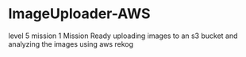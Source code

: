 # ImageUploader-AWS
level 5 mission 1 Mission Ready uploading images to an s3 bucket and analyzing the images using aws rekog
